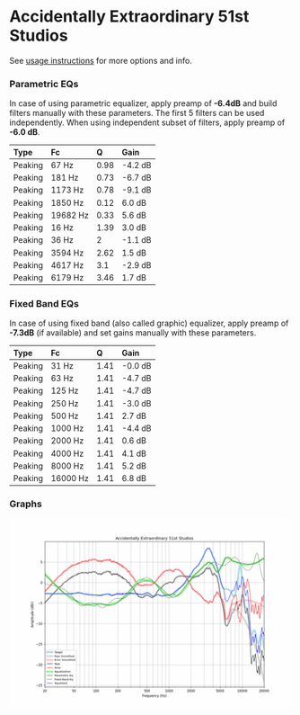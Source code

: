 # Accidentally Extraordinary 51st Studios
See [usage instructions](https://github.com/jaakkopasanen/AutoEq#usage) for more options and info.

### Parametric EQs
In case of using parametric equalizer, apply preamp of **-6.4dB** and build filters manually
with these parameters. The first 5 filters can be used independently.
When using independent subset of filters, apply preamp of **-6.0 dB**.

| Type    | Fc       |    Q | Gain    |
|:--------|:---------|:-----|:--------|
| Peaking | 67 Hz    | 0.98 | -4.2 dB |
| Peaking | 181 Hz   | 0.73 | -6.7 dB |
| Peaking | 1173 Hz  | 0.78 | -9.1 dB |
| Peaking | 1850 Hz  | 0.12 | 6.0 dB  |
| Peaking | 19682 Hz | 0.33 | 5.6 dB  |
| Peaking | 16 Hz    | 1.39 | 3.0 dB  |
| Peaking | 36 Hz    | 2    | -1.1 dB |
| Peaking | 3594 Hz  | 2.62 | 1.5 dB  |
| Peaking | 4617 Hz  | 3.1  | -2.9 dB |
| Peaking | 6179 Hz  | 3.46 | 1.7 dB  |

### Fixed Band EQs
In case of using fixed band (also called graphic) equalizer, apply preamp of **-7.3dB**
(if available) and set gains manually with these parameters.

| Type    | Fc       |    Q | Gain    |
|:--------|:---------|:-----|:--------|
| Peaking | 31 Hz    | 1.41 | -0.0 dB |
| Peaking | 63 Hz    | 1.41 | -4.7 dB |
| Peaking | 125 Hz   | 1.41 | -4.7 dB |
| Peaking | 250 Hz   | 1.41 | -3.0 dB |
| Peaking | 500 Hz   | 1.41 | 2.7 dB  |
| Peaking | 1000 Hz  | 1.41 | -4.4 dB |
| Peaking | 2000 Hz  | 1.41 | 0.6 dB  |
| Peaking | 4000 Hz  | 1.41 | 4.1 dB  |
| Peaking | 8000 Hz  | 1.41 | 5.2 dB  |
| Peaking | 16000 Hz | 1.41 | 6.8 dB  |

### Graphs
![](./Accidentally%20Extraordinary%2051st%20Studios.png)